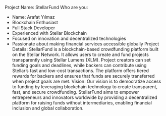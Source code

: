 Project Name: StellarFund
Who are you:
* Name: Arafat Yılmaz
* Blockchain Enthusiast
* Full Stack Developer
* Experienced with Stellar Blockchain
* Focused on innovation and decentralized technologies
* Passionate about making financial services accessible globally
Project Details: StellarFund is a blockchain-based crowdfunding platform built on the Stellar Network. It allows users to create and fund projects transparently using Stellar Lumens (XLM). Project creators can set funding goals and deadlines, while backers can contribute using Stellar’s fast and low-cost transactions. The platform offers tiered rewards for backers and ensures that funds are securely transferred when project goals are met.
Vision: Our vision is to democratize access to funding by leveraging blockchain technology to create transparent, fast, and secure crowdfunding. StellarFund aims to empower entrepreneurs and innovators worldwide by providing a decentralized platform for raising funds without intermediaries, enabling financial inclusion and global collaboration.
